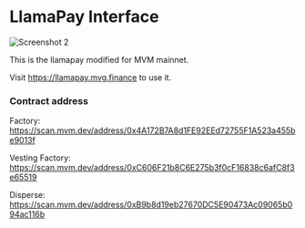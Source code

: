 # LlamaPay Interface
![Screenshot 2](https://user-images.githubusercontent.com/96025197/165397828-063a0d16-edc0-490a-b947-dec75b1005f4.png)

This is the llamapay modified for MVM mainnet.

Visit https://llamapay.mvg.finance to use it.

### Contract address

Factory: https://scan.mvm.dev/address/0x4A172B7A8d1FE92EEd72755F1A523a455be9013f

Vesting Factory: https://scan.mvm.dev/address/0xC606F21b8C6E275b3f0cF16838c6afC8f3e65519

Disperse: https://scan.mvm.dev/address/0xB9b8d19eb27670DC5E90473Ac09065b094ac116b
